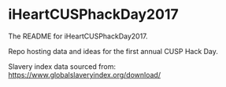 # iHeartCUSPhackDay2017

The README for iHeartCUSPhackDay2017.

Repo hosting data and ideas for the first annual CUSP Hack Day.

Slavery index data sourced from: https://www.globalslaveryindex.org/download/
